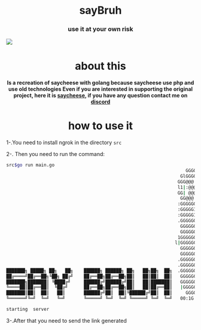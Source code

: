 <h1 align="center"> sayBruh</h1>
<h3 align="center">
use it at your own risk</h3>
<img src="https://media.discordapp.net/attachments/786752885982625862/793150277204574228/Captura_de_Pantalla_2020-12-28_a_las_10.15.46_a.m..png">
<h1 align ="center">about this</h1>
<h4 align="center">Is a recreation of saycheese with golang because saycheese use php and use old technologies
Even if you are interested in supporting the original project, here it is <a href="https://github.com/hangetzzu/saycheese">saycheese</a>, if you have any question contact me on <a href="https://discord.gg/DPYXzgZQhN">discord</a></h4>

<h1 align="center">how to use it </h1>

1-.You need to install ngrok in the directory `src`

2-. Then you need to run the command:
```bash
src$go run main.go
                                                                   GGGGGGGG          
                                                                 GlGGGGGG1GGG        
                                                                GGG@@@|G1@@@11GG     
                                                                l1|:@@@G@ @@0GlG     
                                                                GG| @@@G@ @@1G1      
                                                                 GG@@@| !@@GGGG      
                                                                :GGGGGG!GlGGGGG      
                                                                :GGGGG11||GGGGG      
                                                                :GGGGG1@@GGGGGG   
                                                                .GGGGGGGGGGGGGG      
                                                                 GGGGGGGGGGGGGG      
                                                                 GGGGGGGGGGGGGG      
                                                                1GGGGGGGGGGGGGGG     
                                                               l|GGGGGGGGGGGGGG|!    
                                                                 GGGGGGGGGGGGGG      
                                                                 GGGGGGGGGGGGGG      
                                                                .GGGGGGGGGGGGGG      
                                                                .GGGGGGGGGGGGGG      
███████╗ █████╗ ██╗   ██╗    ██████╗ ██████╗ ██╗   ██╗██╗  ██╗  .GGGGGGGGGGGGGG      
██╔════╝██╔══██╗╚██╗ ██╔╝    ██╔══██╗██╔══██╗██║   ██║██║  ██║   GGGGGGGGGGGGGG      
███████╗███████║ ╚████╔╝     ██████╔╝██████╔╝██║   ██║███████║   GGGGGGGGGGGGGG      
╚════██║██╔══██║  ╚██╔╝      ██╔══██╗██╔══██╗██║   ██║██╔══██║   |GGGGGGGGGGGG       
███████║██║  ██║   ██║       ██████╔╝██║  ██║╚██████╔╝██║  ██║     GGGGGGGGGGl        
╚══════╝╚═╝  ╚═╝   ╚═╝       ╚═════╝ ╚═╝  ╚═╝ ╚═════╝ ╚═╝  ╚═╝   00:1G  GGG| 0|      

starting  server 

``` 
3-.After that you need to send the link generated
